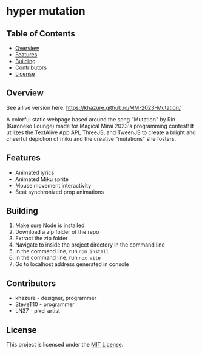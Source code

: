 # hyper mutation

## Table of Contents
- [Overview](#overview)
- [Features](#features)
- [Building](#building)
- [Contributors](#contributors)
- [License](#license)

## Overview

See a live version here: https://khazure.github.io/MM-2023-Mutation/

A colorful static webpage based around the song "Mutation" by Rin (Kuroneko Lounge) made for
Magical Mirai 2023's programming contest! It utilizes the TextAlive App API, ThreeJS, and TweenJS to create a bright and cheerful depiction of miku and the creative "mutations" she fosters.

## Features

- Animated lyrics
- Animated Miku sprite
- Mouse movement interactivity
- Beat synchronized prop animations

## Building
1. Make sure Node is installed
2. Download a zip folder of the repo
3. Extract the zip folder
4. Navigate to inside the project directory in the command line
5. In the command line, run `npm install`
6. In the command line, run `npx vite`
7. Go to localhost address generated in console

## Contributors
- khazure - designer, programmer
- SteveT10 - programmer
- LN37 - pixel artist

## License

This project is licensed under the [MIT License](LICENSE).
